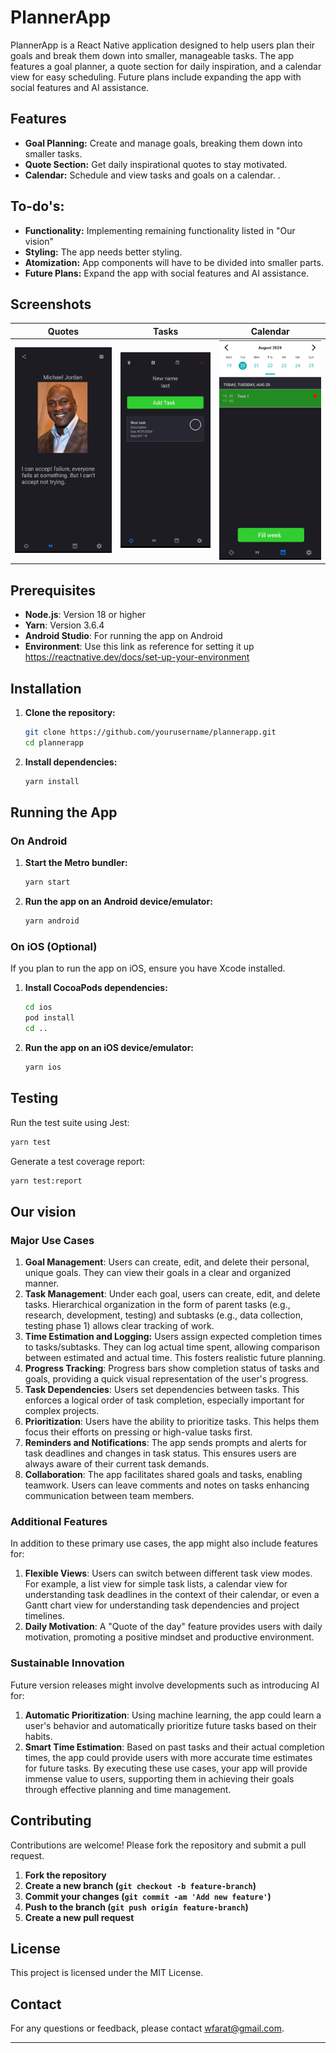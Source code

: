 
# PlannerApp

PlannerApp is a React Native application designed to help users plan their goals and break them down into smaller, manageable tasks. The app features a goal planner, a quote section for daily inspiration, and a calendar view for easy scheduling. Future plans include expanding the app with social features and AI assistance.

## Features

- **Goal Planning:** Create and manage goals, breaking them down into smaller tasks.
- **Quote Section:** Get daily inspirational quotes to stay motivated.
- **Calendar:** Schedule and view tasks and goals on a calendar.
.

## To-do's:
- **Functionality:** Implementing remaining functionality listed in "Our vision"
- **Styling:** The app needs better styling.
- **Atomization:** App components will have to be divided into smaller parts.
- **Future Plans:** Expand the app with social features and AI assistance.

## Screenshots
| Quotes                                            | Tasks                                           | Calendar                                                |
|---------------------------------------------------|-------------------------------------------------|---------------------------------------------------------|
 | ![Quote Screen Screenshot](screenshots/quote.png) | ![Task Screen Screenshot](screenshots/task.png) | ![Calendar Screen Screenshot](screenshots/calendar.png) |

## Prerequisites

- **Node.js**: Version 18 or higher
- **Yarn**: Version 3.6.4
- **Android Studio**: For running the app on Android
- **Environment**: Use this link as reference for setting it up https://reactnative.dev/docs/set-up-your-environment
## Installation

1. **Clone the repository:**
   ```sh
   git clone https://github.com/yourusername/plannerapp.git
   cd plannerapp
   ```

2. **Install dependencies:**
   ```sh
   yarn install
   ```

## Running the App

### On Android

1. **Start the Metro bundler:**
   ```sh
   yarn start
   ```

2. **Run the app on an Android device/emulator:**
   ```sh
   yarn android
   ```

### On iOS (Optional)

If you plan to run the app on iOS, ensure you have Xcode installed.

1. **Install CocoaPods dependencies:**
   ```sh
   cd ios
   pod install
   cd ..
   ```

2. **Run the app on an iOS device/emulator:**
   ```sh
   yarn ios
   ```

## Testing

Run the test suite using Jest:
```sh
yarn test
```

Generate a test coverage report:
```sh
yarn test:report
```

## Our vision

### Major Use Cases
1. **Goal Management**: Users can create, edit, and delete their personal, unique goals. They can view their goals in a clear and organized manner.
2. **Task Management**: Under each goal, users can create, edit, and delete tasks. Hierarchical organization in the form of parent tasks (e.g., research, development, testing) and subtasks (e.g., data collection, testing phase 1) allows clear tracking of work.
3. **Time Estimation and Logging:** Users assign expected completion times to tasks/subtasks. They can log actual time spent, allowing comparison between estimated and actual time. This fosters realistic future planning.
4. **Progress Tracking**: Progress bars show completion status of tasks and goals, providing a quick visual representation of the user's progress.
5. **Task Dependencies**: Users set dependencies between tasks. This enforces a logical order of task completion, especially important for complex projects.
6. **Prioritization**: Users have the ability to prioritize tasks. This helps them focus their efforts on pressing or high-value tasks first.
7. **Reminders and Notifications**: The app sends prompts and alerts for task deadlines and changes in task status. This ensures users are always aware of their current task demands.
8. **Collaboration**: The app facilitates shared goals and tasks, enabling teamwork. Users can leave comments and notes on tasks enhancing communication between team members.
### Additional Features
In addition to these primary use cases, the app might also include features for:
1. **Flexible Views**: Users can switch between different task view modes. For example, a list view for simple task lists, a calendar view for understanding task deadlines in the context of their calendar, or even a Gantt chart view for understanding task dependencies and project timelines.
2. **Daily Motivation**: A "Quote of the day" feature provides users with daily motivation, promoting a positive mindset and productive environment.
### Sustainable Innovation
Future version releases might involve developments such as introducing AI for:
1. **Automatic Prioritization**: Using machine learning, the app could learn a user's behavior and automatically prioritize future tasks based on their habits.
2. **Smart Time Estimation**: Based on past tasks and their actual completion times, the app could provide users with more accurate time estimates for future tasks.
By executing these use cases, your app will provide immense value to users, supporting them in achieving their goals through effective planning and time management.
## Contributing
Contributions are welcome! Please fork the repository and submit a pull request.

1. **Fork the repository**
2. **Create a new branch (`git checkout -b feature-branch`)**
3. **Commit your changes (`git commit -am 'Add new feature'`)**
4. **Push to the branch (`git push origin feature-branch`)**
5. **Create a new pull request**

## License

This project is licensed under the MIT License.

## Contact

For any questions or feedback, please contact [wfarat@gmail.com](mailto:wfarat@gmail.com).

---
